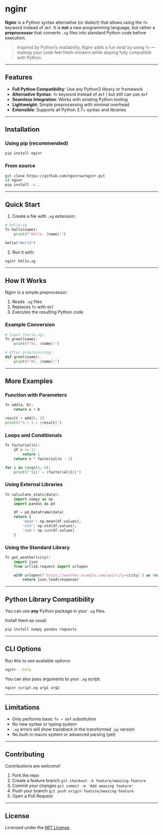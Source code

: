 # nginr

**Nginr** is a Python syntax alternative (or dialect) that allows using the `fn` keyword instead of `def`. It is **not** a new programming language, but rather a **preprocessor** that converts `.xg` files into standard Python code before execution.

> Inspired by Python’s readability, Nginr adds a fun twist by using `fn` — making your code feel fresh-modern while staying fully compatible with Python.

---

## Features

- **Full Python Compatibility**: Use any Python3 library or framework
- **Alternative Syntax**: `fn` keyword instead of `def` | but still can use `def`
- **Seamless Integration**: Works with existing Python tooling
- **Lightweight**: Simple preprocessing with minimal overhead
- **Extensible**: Supports all Python 3.7+ syntax and libraries

---

## Installation

### Using pip (recommended)

```bash
pip install nginr
````

### From source

```bash
git clone https://github.com/nginrsw/nginr.git
cd nginr
pip install -e .
```

---

## Quick Start

1. Create a file with `.xg` extension:

```python
# hello.xg
fn hello(name):
    print(f"Hello, {name}!")

hello("World")
```

2. Run it with:

```bash
nginr hello.xg
```

---

## How It Works

Nginr is a simple preprocessor:

1. Reads `.xg` files
2. Replaces `fn` with `def`
3. Executes the resulting Python code

### Example Conversion

```python
# Input (hello.xg)
fn greet(name):
    print(f"Hi, {name}!")

# After preprocessing:
def greet(name):
    print(f"Hi, {name}!")
```

---

## More Examples

### Function with Parameters

```python
fn add(a, b):
    return a + b

result = add(5, 3)
print(f"5 + 3 = {result}")
```

### Loops and Conditionals

```python
fn factorial(n):
    if n <= 1:
        return 1
    return n * factorial(n - 1)

for i in range(1, 6):
    print(f"{i}! = {factorial(i)}")
```

### Using External Libraries

```python
fn calculate_stats(data):
    import numpy as np
    import pandas as pd

    df = pd.DataFrame(data)
    return {
        'mean': np.mean(df.values),
        'std': np.std(df.values),
        'sum': np.sum(df.values)
    }
```

### Using the Standard Library

```python
fn get_weather(city):
    import json
    from urllib.request import urlopen

    with urlopen(f'https://weather.example.com/api?city={city}') as response:
        return json.load(response)
```

---

## Python Library Compatibility

You can use **any** Python package in your `.xg` files.

Install them as usual:

```bash
pip install numpy pandas requests
```

---

## CLI Options

Run this to see available options:

```bash
nginr --help
```

You can also pass arguments to your `.xg` script:

```bash
nginr script.xg arg1 arg2
```

---

## Limitations

* Only performs basic `fn → def` substitution
* No new syntax or typing system
* `.xg` errors will show traceback in the transformed `.py` version
* No built-in macro system or advanced parsing (yet)

---

## Contributing

Contributions are welcome!

1. Fork the repo
2. Create a feature branch
   `git checkout -b feature/amazing-feature`
3. Commit your changes
   `git commit -m 'Add amazing feature'`
4. Push your branch
   `git push origin feature/amazing-feature`
5. Open a Pull Request

---

## License

Licensed under the [MIT License](LICENSE).